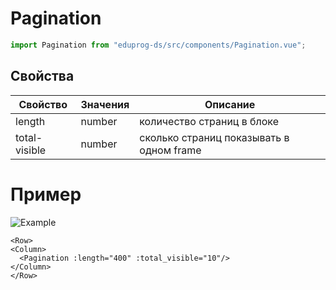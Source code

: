 # Pagination

```js
import Pagination from "eduprog-ds/src/components/Pagination.vue";
```

## Свойства

| Свойство      | Значения | Описание                                 |
| ------------- | -------- | ---------------------------------------- |
| length        | number   | количество страниц в блоке               |
| total-visible | number   | сколько страниц показывать в одном frame |

# Пример

![Example](https://i.imgur.com/hey9vbg.gif)

```vue
<Row>
<Column>
  <Pagination :length="400" :total_visible="10"/>
</Column>
</Row>
```
